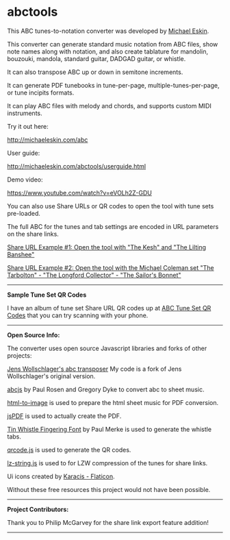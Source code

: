 # abctools
<p>This ABC tunes-to-notation converter was developed by <a href="http://michaeleskin.com" target="_blank">Michael Eskin</a>.</p>
<p>This converter can generate standard music notation from ABC files, show note names along with notation, and also create tablature for mandolin, bouzouki, mandola, standard guitar, DADGAD guitar, or whistle.</p>
<p>It can also transpose ABC up or down in semitone increments.</p>
<p>It can generate PDF tunebooks in tune-per-page, multiple-tunes-per-page, or tune incipits formats.</p>
<p>It can play ABC files with melody and chords, and supports custom MIDI instruments.</p>
<p>Try it out here:</p>
<p><a href="http://michaeleskin.com/abc" target="_blank">http://michaeleskin.com/abc</a></p> 
<p>User guide:</p>
<p><a href="http://michaeleskin.com/abctools/userguide.html" target="_blank">http://michaeleskin.com/abctools/userguide.html</a></p> 
<p>Demo video:</p>
<p><a href="https://www.youtube.com/watch?v=eVOLh2Z-GDU" target="_blank">https://www.youtube.com/watch?v=eVOLh2Z-GDU</a></p>
<p>You can also use Share URLs or QR codes to open the tool with tune sets pre-loaded.</p>
<p>The full ABC for the tunes and tab settings are encoded in URL parameters on the share links.</p>
<p><a href="http://michaeleskin.com/abctools/abctools.html?lzw=BoLgBAjAUAKuMAsCmYDSSDOCoCVwCsBLAcygGFwApEqAWXADYB6ADigBlwJWpVwBxALYBDfFACk4gMZIAdgBckAJygAfEPwCC-MFoBCqzXs1gjAE1VIzZsMWuWzesI82qoWnfsPHTei1Zs7A20AMV0AZhA3dWMnR39iFBdVWOc9fm8TbVcoVPjLRLSLYgAzYjBhYmFVMAAjYnLiSNUAXTAoKFAwACZYeGQwdkIAG3lCWXK9YVksJCRcAhoKMGpSejBmNk5IHj5TMwB7FXUAUU0TM9dU-m6rubArAxddE4ARN0uwS5SjXVuU+6PVQQNJZZrdUGmboWaIgJDCYQVRKqZ43VxgPSAxwopAlWxlNzwxGVJAonxogEoIEg56aaFRCG08KtdpAA&w=50&format=noten)" target="_blank">Share URL Example #1: Open the tool with "The Kesh" and "The Lilting Banshee"</a></p> 
<p><a href="http://michaeleskin.com/abctools/abctools.html?lzw=BoLgjAUAKiUBYFMAEUCGAnARgewDYBdsA7CAWRAGEAfCAaRAFEATbdCAIQQSaQQCZ2AQSoBxIQDEkI8Q3FUAIkyYBjJEz6CRVcZoZIZ8uRAZceCAGYBzBFXPdzvAcJGD2I-S7lvBkkQwZ8IDRUIJZ2DtaYNpHIYQjKVOrmPIJMyVTKTJr68rI0Lm4ePlQBFkhxTFTsmexIgnw6VZ5S-oE0EKB80LCISAAyxGGsPBR4uPGEbOTUdCAiEAB+IgDMgkjVTJZUCOwL7Hy8lkzsouIu6zVUgspCLbn5Z2sbWzt7B+oWVJZ8qBHcJ2A6jc1n5ckEDtdbqC+FRgqErKhytwXrt9mo+J9vr8kccrsC7jDFpZlojrJttqj3hjzF9MNiyQCgVCGPI2hD8aCGLCIABSHlEBAAdwADqhrBAOiBlt14MgAMqoACWuFYAHIAM7rYgC-BkSg0ejyCD1HRqcwLcwwtJlY5vK4NNZpOyJITucTyeQnY0Os0WmG-G2U+2mp02Y7Zd2s7khVB8BaxpC-NJUAMOW37WyYOlIOnmVBUTB5hx2T4QQt+xPmy0p8JqIMmx3mZ2A8OSQQetl1nx1D0ndpAA&w=50&format=noten" target="_blank">Share URL Example #2: Open the tool with the Michael Coleman set "The Tarbolton" - "The Longford Collector" - "The Sailor's Bonnet"</a></p>
<hr>
<p><strong>Sample Tune Set QR Codes</strong></p>
<p>I have an album of tune set Share URL QR codes up at <a href="https://flic.kr/s/aHBqjArRJZ">ABC Tune Set QR Codes</a> that you can try scanning with your phone.</p>
<hr>
<p><strong>Open Source Info:</strong></p>
<p>The converter uses open source Javascript libraries and forks of other projects:</p>
<p><a href="http://www.franziskaludwig.de/abctransposer/" target="_blank">Jens Wollschlager's abc transposer</a> My code is a fork of Jens Wollschlager's original version.</p> 
<p><a href="https://www.abcjs.net/">abcjs</a> by Paul Rosen and Gregory Dyke to convert abc to sheet music.</p>
<p><a href="https://www.npmjs.com/package/html-to-image">html-to-image</a> is used to prepare the html sheet music for PDF conversion.</p>
<p><a href="https://github.com/parallax/jsPDF">jsPDF</a> is used to actually create the PDF.</p>
<p><a href="https://github.com/OMerkel/tin_whistle/tree/master/res/font">Tin Whistle Fingering Font</a> by Paul Merke is used to generate the whistle tabs.</p> 
<p><a href="https://davidshimjs.github.io/qrcodejs/">qrcode.js</a> is used to generate the QR codes.</p> 
<p><a href="https://github.com/pieroxy/lz-string">lz-string.js</a> is used to for LZW compression of the tunes for share links.</p> 
<p>Ui icons created by <a href="https://www.flaticon.com/free-icons/ui" title="ui icons"> Karacis - Flaticon</a>.</p>
<p>Without these free resources this project would not have been possible.</p>
<p></p>
<hr>
<p><strong>Project Contributors:</strong></p>
<p>Thank you to Philip McGarvey for the share link export feature addition!</p>
<hr>

